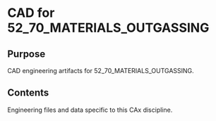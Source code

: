 # CAD for 52_70_MATERIALS_OUTGASSING

## Purpose
CAD engineering artifacts for 52_70_MATERIALS_OUTGASSING.

## Contents
Engineering files and data specific to this CAx discipline.
